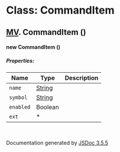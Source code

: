 # Class: CommandItem

## [MV](MV.md).  CommandItem ()

#### new CommandItem ()

##### Properties:

| Name | Type | Description |
| --- | --- | --- |
| `name` | [String](String.md) |  |
| `symbol` | [String](String.md) |  |
| `enabled` | Boolean |  |
| `ext` | * |  |

<dl>
</dl>


 <br>

  Documentation generated by [JSDoc 3.5.5](https://github.com/jsdoc3/jsdoc)
